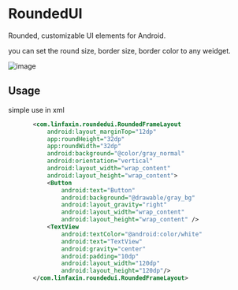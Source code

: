 RoundedUI
=======

Rounded, customizable UI elements for Android.

you can set the round size, border size, border color to any weidget.


 ![image](https://github.com/linfaxin/RoundUI/blob/master/demo/demo.png)


Usage
----
simple use in xml
 ```xml
        <com.linfaxin.roundedui.RoundedFrameLayout
            android:layout_marginTop="12dp"
            app:roundHeight="32dp"
            app:roundWidth="32dp"
            android:background="@color/gray_normal"
            android:orientation="vertical"
            android:layout_width="wrap_content"
            android:layout_height="wrap_content">
            <Button
                android:text="Button"
                android:background="@drawable/gray_bg"
                android:layout_gravity="right"
                android:layout_width="wrap_content"
                android:layout_height="wrap_content" />
            <TextView
                android:textColor="@android:color/white"
                android:text="TextView"
                android:gravity="center"
                android:padding="10dp"
                android:layout_width="120dp"
                android:layout_height="120dp"/>
        </com.linfaxin.roundedui.RoundedFrameLayout>
 ```

